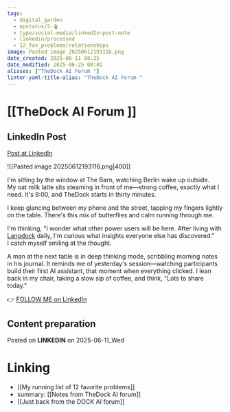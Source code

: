 ```yaml
---
tags:
  - digital_garden
  - epstatus/2-🪴
  - type/social-media/linkedIn-post-note
  - linkedin/processed
  - 12_fav_problems/relationships
image: Pasted image 20250612193116.png
date_created: 2025-06-11 08:25
date_modified: 2025-06-25 00:01
aliases: ["TheDock AI Forum "]
linter-yaml-title-alias: "TheDock AI Forum "
---
```

# [[TheDock AI Forum ]]

## LinkedIn Post

[Post at LinkedIn](https://www.linkedin.com/posts/sebastiankamilli_im-sitting-by-the-window-at-the-barn-watching-activity-7338460355834138624-wf0B?utm_source=share&utm_medium=member_desktop&rcm=ACoAAA1M1pkBgWCYPhT45EpfLiHzViQqRWNCIv4)

![[Pasted image 20250612193116.png|400]]

I'm sitting by the window at The Barn, watching Berlin wake up outside.  
My oat milk latte sits steaming in front of me—strong coffee, exactly what I need. It's 9:00, and TheDock starts in thirty minutes.  
  
I keep glancing between my phone and the street, tapping my fingers lightly on the table. There's this mix of butterflies and calm running through me.  
  
I'm thinking, "I wonder what other power users will be here. After living with [Langdock](https://www.linkedin.com/company/langdock/) daily, I'm curious what insights everyone else has discovered."  
I catch myself smiling at the thought.  
  
A man at the next table is in deep thinking mode, scribbling morning notes in his journal. It reminds me of yesterday's session—watching participants build their first AI assistant, that moment when everything clicked. I lean back in my chair, taking a slow sip of coffee, and think, "Lots to share today."

👉 [FOLLOW ME on LinkedIn](https://www.linkedin.com/comm/mynetwork/discovery-see-all?usecase=PEOPLE_FOLLOWS&followMember=sebastiankamilli)

## Content preparation

Posted on **LINKEDIN** on 2025-06-11_Wed

# Linking

+ [[My running list of 12 favorite problems]]
+ summary: [[Notes from TheDock AI forum]]
+ [[Just back from the DOCK AI forum]]